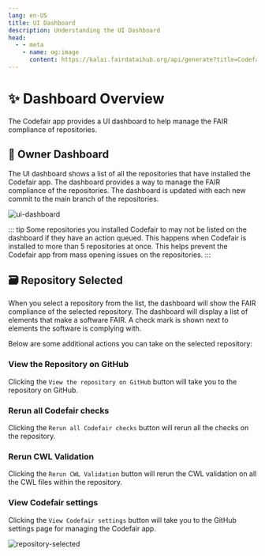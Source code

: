 ```yaml
---
lang: en-US
title: UI Dashboard
description: Understanding the UI Dashboard
head:
  - - meta
    - name: og:image
      content: https://kalai.fairdataihub.org/api/generate?title=Codefair%20Documentation&description=Understanding%20the%20UI%20Dashboard&app=codefair&org=fairdataihub
---
```


# :sparkles: Dashboard Overview

The Codefair app provides a UI dashboard to help manage the FAIR compliance of repositories.

## :busts_in_silhouette: Owner Dashboard

The UI dashboard shows a list of all the repositories that have installed the Codefair app. The dashboard provides a way to manage the FAIR compliance of the repositories. The dashboard is updated with each new commit to the main branch of the repositories.

![ui-dashboard](/ui-dashboard.png)

::: tip
Some repositories you installed Codefair to may not be listed on the dashboard if they have an action queued. This happens when Codefair is installed to more than 5 repositories at once. This helps prevent the Codefair app from mass opening issues on the repositories.
:::

## :card_file_box: Repository Selected

When you select a repository from the list, the dashboard will show the FAIR compliance of the selected repository. The dashboard will display a list of elements that make a software FAIR. A check mark is shown next to elements the software is complying with.

Below are some additional actions you can take on the selected repository:

### View the Repository on GitHub

Clicking the `View the repository on GitHub` button will take you to the repository on GitHub.

### Rerun all Codefair checks

Clicking the `Rerun all Codefair checks` button will rerun all the checks on the repository.

### Rerun CWL Validation

Clicking the `Rerun CWL Validation` button will rerun the CWL validation on all the CWL files within the repository.

### View Codefair settings

Clicking the `View Codefair settings` button will take you to the GitHub settings page for managing the Codefair app.

![repository-selected](/repo-dashboard.png)
